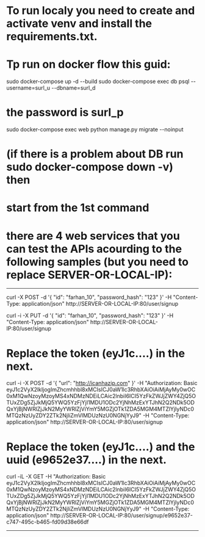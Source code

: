 # To run localy you need to create and activate venv and install the requirements.txt.
# Tp run on docker flow this guid:
sudo docker-compose up -d --build
sudo docker-compose exec db psql --username=surl_u --dbname=surl_d
# the password is surl_p
sudo docker-compose exec web python manage.py migrate --noinput
# (if there is a problem about DB run sudo docker-compose down -v) then 
# start from the 1st command
# there are 4 web services that you can test the APIs acourding to the following samples (but you need to replace SERVER-OR-LOCAL-IP):

------------------

curl -X POST -d '{ "id": "farhan_10", "password_hash": "123" }' -H "Content-Type: application/json" http://SERVER-OR-LOCAL-IP:80/user/signup

curl -i -X PUT -d '{ "id": "farhan_10", "password_hash": "123" }' -H "Content-Type: application/json" http://SERVER-OR-LOCAL-IP:80/user/signup

# Replace the token (eyJ1c....) in the next. 
curl -i -X POST -d '{ "url": "http://icanhazip.com" }' -H "Authorization: Basic eyJ1c2VyX2lkIjogImZhcmhhbl8xMCIsICJ0aW1lc3RhbXAiOiAiMjAyMy0wOC0xM1QwNzoyMzoyMS4xNDMzNDEiLCAic2lnbiI6ICI5YzFkZWJjZWY4ZjQ5OTUxZDg5ZjJkMjQ5YWQ5YzFjYjI1MDU1ODc2YjNhMzExYTJhN2Q2NDk5ODQxYjBjNWRlZjJkN2MyYWRlZjViYmY5MGZjOTk1ZDA5MGM4MTZlYjIyNDc0MTQzNzUyZDY2ZTk2NjliZmVlMDUzNzU0NGNjYyJ9" -H "Content-Type: application/json" http://SERVER-OR-LOCAL-IP:80/user/signup

# Replace the token (eyJ1c....) and the uuid (e9652e37....) in the next. 
curl -iL -X GET -H "Authorization: Basic eyJ1c2VyX2lkIjogImZhcmhhbl8xMCIsICJ0aW1lc3RhbXAiOiAiMjAyMy0wOC0xM1QwNzoyMzoyMS4xNDMzNDEiLCAic2lnbiI6ICI5YzFkZWJjZWY4ZjQ5OTUxZDg5ZjJkMjQ5YWQ5YzFjYjI1MDU1ODc2YjNhMzExYTJhN2Q2NDk5ODQxYjBjNWRlZjJkN2MyYWRlZjViYmY5MGZjOTk1ZDA5MGM4MTZlYjIyNDc0MTQzNzUyZDY2ZTk2NjliZmVlMDUzNzU0NGNjYyJ9" -H "Content-Type: application/json" http://SERVER-OR-LOCAL-IP:80/user/signup/e9652e37-c747-495c-b465-fd09d38e66df

------------------
